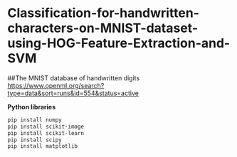 # Classification-for-handwritten-characters-on-MNIST-dataset-using-HOG-Feature-Extraction-and-SVM



##The MNIST database of handwritten digits
https://www.openml.org/search?type=data&sort=runs&id=554&status=active

**Python libraries**
```bash
pip install numpy
pip install scikit-image
pip install scikit-learn
pip install scipy
pip install matplotlib
```
